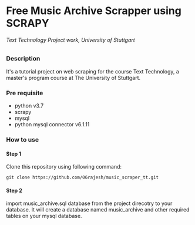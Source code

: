 # Free Music Archive Scrapper using SCRAPY
###### Text Technology Project work, University of Stuttgart

### Description
It's a tutorial project on web scraping for the course Text 
Technology, a master's program course at The University of 
Stuttgart.

### Pre requisite
- python v3.7
- scrapy
- mysql
- python mysql connector v6.1.11

### How to use
#### Step 1
Clone this repository using following command:
``````
git clone https://github.com/06rajesh/music_scraper_tt.git
``````
#### Step 2
import music_archive.sql database from the project direcotry to 
your database. It will create a database named music_archive and 
other required tables on your mysql database.
